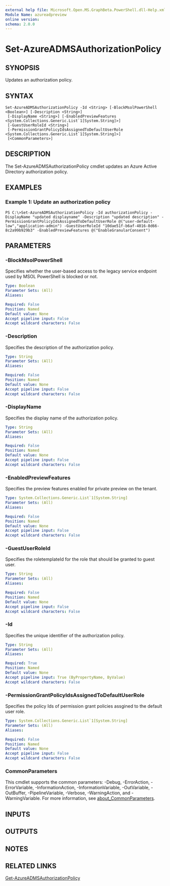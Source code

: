 ```yaml
---
external help file: Microsoft.Open.MS.GraphBeta.PowerShell.dll-Help.xml
Module Name: azureadpreview
online version:
schema: 2.0.0
---
```


# Set-AzureADMSAuthorizationPolicy

## SYNOPSIS
Updates an authorization policy.

## SYNTAX

```
Set-AzureADMSAuthorizationPolicy -Id <String> [-BlockMsolPowerShell <Boolean>] [-Description <String>]
 [-DisplayName <String>] [-EnabledPreviewFeatures <System.Collections.Generic.List`1[System.String]>]
 [-GuestUserRoleId <String>]
 [-PermissionGrantPolicyIdsAssignedToDefaultUserRole <System.Collections.Generic.List`1[System.String]>]
 [<CommonParameters>]
```

## DESCRIPTION
The Set-AzureADMSAuthorizationPolicy cmdlet updates an Azure Active Directory authorization policy.

## EXAMPLES

### Example 1: Update an authorization policy
```
PS C:\>Set-AzureADMSAuthorizationPolicy -Id authorizationPolicy -DisplayName "updated displayname" -Description "updated description" -PermissionGrantPolicyIdsAssignedToDefaultUserRole @("user-default-low","application-admin") -GuestUserRoleId "10dae51f-b6af-4016-8d66-8c2a99b929b3" -EnabledPreviewFeatures @("EnableGranularConsent")
```

## PARAMETERS

### -BlockMsolPowerShell
Specifies whether the user-based access to the legacy service endpoint used by MSOL PowerShell is blocked or not.

```yaml
Type: Boolean
Parameter Sets: (All)
Aliases:

Required: False
Position: Named
Default value: None
Accept pipeline input: False
Accept wildcard characters: False
```

### -Description
Specifies the description of the authorization policy.

```yaml
Type: String
Parameter Sets: (All)
Aliases:

Required: False
Position: Named
Default value: None
Accept pipeline input: False
Accept wildcard characters: False
```

### -DisplayName
Specifies the display name of the authorization policy.

```yaml
Type: String
Parameter Sets: (All)
Aliases:

Required: False
Position: Named
Default value: None
Accept pipeline input: False
Accept wildcard characters: False
```

### -EnabledPreviewFeatures
Specifies the preview features enabled for private preview on the tenant.

```yaml
Type: System.Collections.Generic.List`1[System.String]
Parameter Sets: (All)
Aliases:

Required: False
Position: Named
Default value: None
Accept pipeline input: False
Accept wildcard characters: False
```

### -GuestUserRoleId
Specifies the roletemplateId for the role that should be granted to guest user.

```yaml
Type: String
Parameter Sets: (All)
Aliases:

Required: False
Position: Named
Default value: None
Accept pipeline input: False
Accept wildcard characters: False
```

### -Id
Specifies the unique identifier of the authorization policy.

```yaml
Type: String
Parameter Sets: (All)
Aliases:

Required: True
Position: Named
Default value: None
Accept pipeline input: True (ByPropertyName, ByValue)
Accept wildcard characters: False
```

### -PermissionGrantPolicyIdsAssignedToDefaultUserRole
Specifies the policy Ids of permission grant policies assgined to the default user role.

```yaml
Type: System.Collections.Generic.List`1[System.String]
Parameter Sets: (All)
Aliases:

Required: False
Position: Named
Default value: None
Accept pipeline input: False
Accept wildcard characters: False
```

### CommonParameters
This cmdlet supports the common parameters: -Debug, -ErrorAction, -ErrorVariable, -InformationAction, -InformationVariable, -OutVariable, -OutBuffer, -PipelineVariable, -Verbose, -WarningAction, and -WarningVariable. For more information, see [about_CommonParameters](http://go.microsoft.com/fwlink/?LinkID=113216).

## INPUTS

## OUTPUTS

## NOTES

## RELATED LINKS

[Get-AzureADMSAuthorizationPolicy]()

